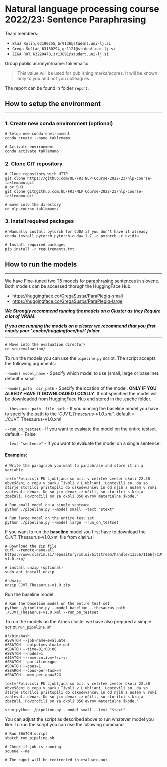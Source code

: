 # Natural language processing course 2022/23: Sentence Paraphrasing 

Team members:
 * `Blaž Rolih`, `63190255`, `br9136@student.uni-lj.si`
 * `Grega Šuštar`, `63180294`, `gs1121@student.uni-lj.si`
 * `ŽIGA ROT`, `63220470`, `zr13891@student.uni-lj.si`
 
Group public acronym/name: taklemamo
 > This value will be used for publishing marks/scores. It will be known only to you and not you colleagues.

The report can be found in folder `report`.

## How to setup the environment
---

### 1. Create new conda environment (optional)
```
# Setup new conda environment
conda create --name taklemamo

# Activate environment
conda activate taklemamo
```

### 2. Clone GIT repository
```
# Clone repository with HTTP
git clone https://github.com/UL-FRI-NLP-Course-2022-23/nlp-course-taklemamo.git
# or SHH
git clone git@github.com:UL-FRI-NLP-Course-2022-23/nlp-course-taklemamo.git

# move into the directory
cd nlp-course-taklemamo/
```

### 3. Install required packages
```
# Manually install pytorch for CUDA if you don't have it already
conda install pytorch pytorch-cuda=11.7 -c pytorch -c nvidia

# Install required packages
pip install -r requirements.txt
```

## How to run the models
---
We have Fine-tuned two T5 models for paraphrasing sentences in slovene. Both models can be accessed thorugh the HuggingFace Hub.
- https://huggingface.co/GregaSustar/ParaPlegiq-small
- https://huggingface.co/GregaSustar/ParaPlegiq-large

***We Strongly recommend running the models on a Cluster as they Require a lot of VRAM.*** 

***If you are running the models on a cluster we recommend that you first empty your '.cache/huggingface/hub' folder***

---
```
# Move into the evaluation directory
cd src/evaluation/
```

To run the models you can use the ```pipeline.py``` script. The script accepts the following arguments:

```--model model_name``` - Specify which model to use (small, large or baseline). default = small.

```--model_path  dir_path``` - Specify the location of the model. **ONLY IF YOU ALREDY HAVE IT DOWNLOADED LOCALLY**. If not specified the model will be downloaded from HuggingFace Hub and stored in the .cache folder.

```--thesaurus_path  file_path``` - If you running the baseline model you have to specify the path to the *'CJVT_Thesaurus-v1.0.xml'*. default = ./CJVT_Thesaurus-v1.0.xml

```--run_on_testset``` - If you want to evaluate the model on the entire testset. default = False

```--text "sentence"``` - If you want to evaluate the model on a single sentence.

#### Examples:
```
# Write the paragraph you want to paraphrase and store it in a variable

text='Policisti PU Ljubljana so bili v četrtek zvečer okoli 22.30 obveščeni o ropu v parku Tivoli v Ljubljani. Ugotovili so, da so štirje storilci pristopili do oškodovancev in od njih z nožem v roki zahtevali denar. Ko so jim denar izročili, so storilci s kraja zbežali. Povzročili so za okoli 350 evrov materialne škode.'

# Run small model on a single sentence
python ./pipeline.py --model small --text "$text"

# Run large model on the entire test set
python ./pipeline.py --model large --run_on_testset
```

If you want to run the **baseline** model you first have to download the CJVT_Thesaurus-v1.0.xml file from clarin.si
```
# Download the zip file
curl --remote-name-all https://www.clarin.si/repository/xmlui/bitstream/handle/11356/1166{/CJVT_Thesaurus-v1.0.zip}

# install unzip (optional)
sudo apt install unzip

# Unzip
unzip CJVT_Thesaurus-v1.0.zip
```

Run the baseline model
```
# Run the baseline model on the entire test set
python ./pipeline.py --model baseline --thesaurus_path ./CJVT_Thesaurus-v1.0.xml --run_on_testset
```

To run the models on the Arnes cluster we have also prepared a simple script ```run_pipeline.sh```

```
#!/bin/bash
#SBATCH --job-name=evaluate
#SBATCH --output=evaluate.out
#SBATCH --time=01:00:00
#SBATCH --nodes=1
#SBATCH --reservation=fri-vr
#SBATCH --partition=gpu
#SBATCH --gpus=1
#SBARCH --cpus-per-task=4
#SBATCH --mem-per-gpu=32G

text='Policisti PU Ljubljana so bili v četrtek zvečer okoli 22.30 obveščeni o ropu v parku Tivoli v Ljubljani. Ugotovili so, da so štirje storilci pristopili do oškodovancev in od njih z nožem v roki zahtevali denar. Ko so jim denar izročili, so storilci s kraja zbežali. Povzročili so za okoli 350 evrov materialne škode.'

srun python ./pipeline.py --model small --text "$text"
```

You can adjust the script as described above to run whatever model you like. To run the script you can use the following command
```
# Run SBATCH script
sbatch run_pipeline.sh

# Check if job is running 
squeue --me

# The ouput will be redirected to evaluate.out
```

